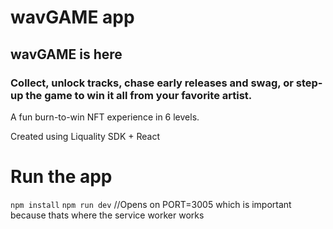 # wavGAME app

## wavGAME is here

### Collect, unlock tracks, chase early releases and swag, or step-up the game to win it all from your favorite artist.

A fun burn-to-win NFT experience in 6 levels.

Created using Liquality SDK + React

# Run the app

`npm install`
`npm run dev` //Opens on PORT=3005 which is important because thats where the service worker works
